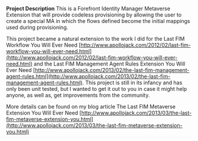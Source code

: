 **Project Description**
This is a Forefront Identity Manager Metaverse Extension that will provide codeless provisioning by allowing the user to create a special MA in which the flows defined become the initial mappings used during provisioning.

This project became a natural extension to the work I did for the Last FIM Workflow You Will Ever Need [http://www.apollojack.com/2012/02/last-fim-workflow-you-will-ever-need.html](http://www.apollojack.com/2012/02/last-fim-workflow-you-will-ever-need.html) and the Last FIM Management Agent Rules Extension You Will Ever Need [http://www.apollojack.com/2013/02/the-last-fim-management-agent-rules.html](http://www.apollojack.com/2013/02/the-last-fim-management-agent-rules.html). This project is still in its infancy and has only been unit tested, but I wanted to get it out to you in case it might help anyone, as well as, get improvements from the community.

More details can be found on my blog article The Last FIM Metaverse Extension You Will Ever Need [http://www.apollojack.com/2013/03/the-last-fim-metaverse-extension-you.html](http://www.apollojack.com/2013/03/the-last-fim-metaverse-extension-you.html)